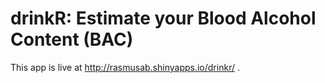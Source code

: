 drinkR: Estimate your Blood Alcohol Content (BAC)
======



This app is live at http://rasmusab.shinyapps.io/drinkr/ .


